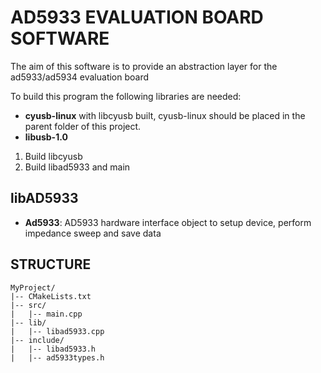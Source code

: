 # AD5933 EVALUATION BOARD SOFTWARE

The aim of this software is to provide an abstraction layer for the ad5933/ad5934 evaluation board

To build this program the following libraries are needed:
- **cyusb-linux** with libcyusb built, cyusb-linux should be placed in the parent folder of this project. 
- **libusb-1.0**

1. Build libcyusb
2. Build libad5933 and main

## libAD5933

- **Ad5933**: AD5933 hardware interface object to setup device, perform impedance sweep and save data 

## STRUCTURE
```
MyProject/
|-- CMakeLists.txt
|-- src/
|   |-- main.cpp
|-- lib/
|   |-- libad5933.cpp
|-- include/
|   |-- libad5933.h
|   |-- ad5933types.h
```
